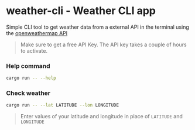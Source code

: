 # weather-cli - Weather CLI app

Simple CLI tool to get weather data from a external API in the terminal using the [openweathermap API](https://openweathermap.org/api)

> Make sure to get a free API Key. The API key takes a couple of hours to activate.

### Help command

```bash
cargo run -- --help
```

### Check weather

```bash
cargo run -- --lat LATITUDE --lon LONGITUDE
```

> Enter values of your latitude and longitude in place of `LATITUDE` and `LONGITUDE`
